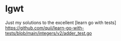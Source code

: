 # lgwt
Just my solutions to the excellent [learn go with tests] https://github.com/quii/learn-go-with-tests/blob/main/integers/v2/adder_test.go
